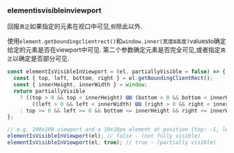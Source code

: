 ### elementisvisibleinviewport

回报`真正`如果指定的元素在视口中可见,`假`除此以外. 

使用`element.getboundingclientrect()`和`window.inner(宽度Ɯ高度)`valuesto确定给定的元素是否在viewport中可见. 第二个参数确定元素是否完全可见,或者指定`真正`以确定是否部分可见. 

```js
const elementIsVisibleInViewport = (el, partiallyVisible = false) => {
  const { top, left, bottom, right } = el.getBoundingClientRect();
  const { innerHeight, innerWidth } = window;
  return partiallyVisible
    ? ((top > 0 && top < innerHeight) ƜƜ (bottom > 0 && bottom < innerHeight)) &&
        ((left > 0 && left < innerWidth) ƜƜ (right > 0 && right < innerWidth))
    : top >= 0 && left >= 0 && bottom <= innerHeight && right <= innerWidth;
};
```

```js
// e.g. 100x100 viewport and a 10x10px element at position {top: -1, left: 0, bottom: 9, right: 10}
elementIsVisibleInViewport(el); // false - (not fully visible)
elementIsVisibleInViewport(el, true); // true - (partially visible)
```